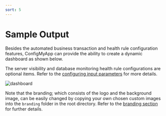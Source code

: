 ```yaml
---
sort: 5
---
```


# Sample Output

Besides the automated business transaction and health rule configuration features, ConfigMyApp can provide the ability to create a dynamic dashboard as shown below. 

The server visibility and database monitoring health rule configurations are optional items. Refer to the <a href="https://appdynamics.github.io/ConfigMyApp/configurations/3-configuration.html"> configuring input parameters</a> for more details.

![dashboard](https://user-images.githubusercontent.com/2548160/87234207-bec8e800-c3c6-11ea-9858-c857fb0b7470.png)

Note that the branding; which consists of the logo and the background image, can be easily changed by copying your own chosen custom images into the `branding` folder in the root directory. Refer to the <a href="https://appdynamics.github.io/ConfigMyApp/#branding"> branding section</a> for further details.
